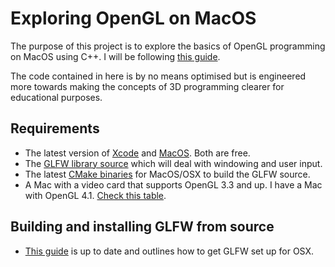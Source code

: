 # Exploring OpenGL on MacOS

The purpose of this project is to explore the basics of OpenGL programming on MacOS using C++. I will be following [this guide](https://capnramses.github.io/opengl/hellotriangle.html).

The code contained in here is by no means optimised but is engineered more towards making the concepts of 3D programming clearer for educational purposes. 

## Requirements

- The latest version of [Xcode](https://developer.apple.com/xcode/) and [MacOS](http://www.apple.com/lae/macos/sierra/). Both are free.
- The [GLFW library source](http://www.glfw.org/download.html) which will deal with windowing and user input.
- The latest [CMake binaries](https://cmake.org/download/) for MacOS/OSX to build the GLFW source.
- A Mac with a video card that supports OpenGL 3.3 and up. I have a Mac with OpenGL 4.1. [Check this table](https://developer.apple.com/opengl/capabilities/).

## Building and installing GLFW from source

- [This guide](http://web.eecs.umich.edu/~sugih/courses/eecs487/glut-howto/glfw/) is up to date and outlines how to get GLFW set up for OSX.

